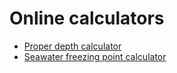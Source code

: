 # Online calculators

* [Proper depth calculator](https://alekunderwater.github.io/proper_depth_calculator.html)
* [Seawater freezing point calculator](https://alekunderwater.github.io/seawater_freezing_point_calculator.html)
